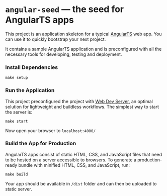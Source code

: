 # `angular-seed` — the seed for AngularTS apps

This project is an application skeleton for a typical [AngularTS][angularts] web app. You can use it to quickly bootstrap your next project.

It contains a sample AngularTS application and is preconfigured with all the necessary tools for developing, testing and deployment.

### Install Dependencies

```
make setup
```

### Run the Application

This project preconfigured the project with [Web Dev Server](https://modern-web.dev/docs/dev-server/overview/), an optimal solution for lightweight and buildless workflows. The simplest way to start the server is:

```
make start
```

Now open your browser to `localhost:4000/`

[angularts]: https://github.com/Angular-Wave/angular.ts

### Build the App for Production

AngularTS apps consist of static HTML, CSS, and JavaScript files that need to be hosted on a server accessible to browsers.
To generate a production-ready bundle with minified HTML, CSS, and JavaScript, run:

```
make build
```

Your app should be available in `/dist` folder and can then be uploaded to static server.
